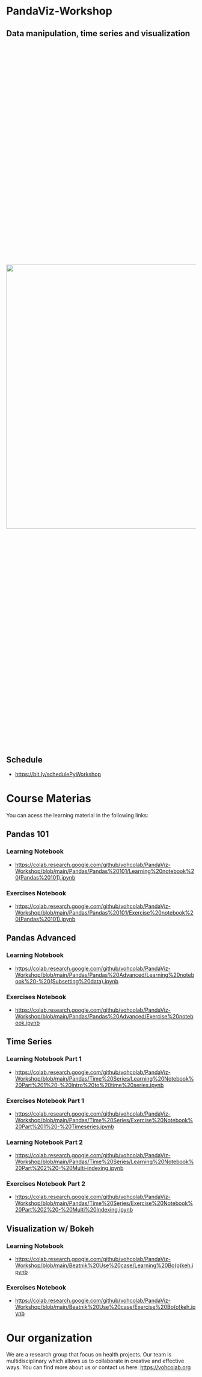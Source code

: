 # PandaViz-Workshop

## Data manipulation, time series and visualization

<p align="center" style="font-size:600px">
  <img src="https://encrypted-tbn0.gstatic.com/images?q=tbn:ANd9GcRN1rxd35SeJgIFZAi2_paXgKSkDIBLtPrQgg&usqp=CAU" width="700px" >
</p>

## Schedule

- https://bit.ly/schedulePyWorkshop

# Course Materias

You can acess the learning material in the following links:

## Pandas 101

### Learning Notebook
- https://colab.research.google.com/github/vohcolab/PandaViz-Workshop/blob/main/Pandas/Pandas%20101/Learning%20notebook%20(Pandas%20101).ipynb

### Exercises Notebook
- https://colab.research.google.com/github/vohcolab/PandaViz-Workshop/blob/main/Pandas/Pandas%20101/Exercise%20notebook%20(Pandas%20101).ipynb

## Pandas Advanced

### Learning Notebook
- https://colab.research.google.com/github/vohcolab/PandaViz-Workshop/blob/main/Pandas/Pandas%20Advanced/Learning%20notebook%20-%20(Subsetting%20data).ipynb

### Exercises Notebook
- https://colab.research.google.com/github/vohcolab/PandaViz-Workshop/blob/main/Pandas/Pandas%20Advanced/Exercise%20notebook.ipynb

## Time Series

### Learning Notebook Part 1
- https://colab.research.google.com/github/vohcolab/PandaViz-Workshop/blob/main/Pandas/Time%20Series/Learning%20Notebook%20Part%201%20-%20Intro%20to%20time%20series.ipynb

### Exercises Notebook Part 1
- https://colab.research.google.com/github/vohcolab/PandaViz-Workshop/blob/main/Pandas/Time%20Series/Exercise%20Notebook%20Part%201%20-%20Timeseries.ipynb

### Learning Notebook Part 2
- https://colab.research.google.com/github/vohcolab/PandaViz-Workshop/blob/main/Pandas/Time%20Series/Learning%20Notebook%20Part%202%20-%20Multi-indexing.ipynb

### Exercises Notebook Part 2
 - https://colab.research.google.com/github/vohcolab/PandaViz-Workshop/blob/main/Pandas/Time%20Series/Exercise%20Notebook%20Part%202%20-%20Multi%20Indexing.ipynb
 

## Visualization w/ Bokeh

### Learning Notebook
- https://colab.research.google.com/github/vohcolab/PandaViz-Workshop/blob/main/Beatnik%20Use%20case/Learning%20Bo(o)keh.ipynb

### Exercises Notebook
- https://colab.research.google.com/github/vohcolab/PandaViz-Workshop/blob/main/Beatnik%20Use%20case/Exercise%20Bo(o)keh.ipynb


# Our organization

We are a research group that focus on health projects. Our team is multidisciplinary which allows us to collaborate in creative and effective ways. You can find more about us or contact us here: https://vohcolab.org
